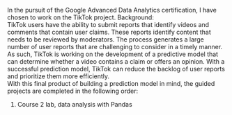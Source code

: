 In the pursuit of the Google Advanced Data Analytics certification, I have chosen to work on the TikTok project. 
Background:<br> 
TikTok users have the ability to submit reports that identify videos and comments that contain user claims. These reports identify content that needs to be reviewed by moderators. The process generates a large number of user reports that are challenging to consider in a timely manner. As such, TikTok is working on the development of a predictive model that can determine whether a video contains a claim or offers an opinion. With a successful prediction model, TikTok can reduce the backlog of user reports and prioritize them more efficiently. <br>With this final product of building a prediction model in mind, the guided projects are completed in the following order:
1) Course 2 lab, data analysis with Pandas
